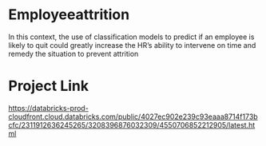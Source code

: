 # Employeeattrition
In this context, the use of classification models to predict if an employee is likely to quit could greatly increase the HR’s ability to intervene on time and remedy the situation to prevent attrition
# Project Link
https://databricks-prod-cloudfront.cloud.databricks.com/public/4027ec902e239c93eaaa8714f173bcfc/2311912636245265/3208396876032309/4550706852212905/latest.html
